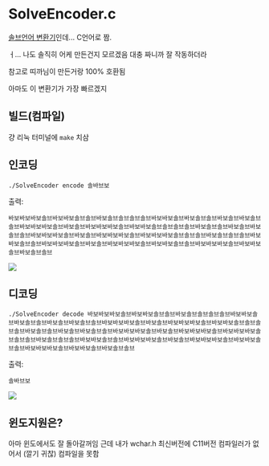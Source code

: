 # SolveEncoder.c

[솔브언어 변환기](https://gist.github.com/thoratica/77d7ddfa039297d0aefeb8599aac409f)인데... C언어로 짬.

ㅓ... 나도 솔직히 어케 만든건지 모르겠음 대충 짜니까 잘 작동하더라

참고로 띠까님이 만든거랑 100% 호환됨

아마도 이 변환기가 가장 빠르겠지

## 빌드(컴파일)
걍 리눅 터미널에 `make` 치삼

## 인코딩
```./SolveEncoder encode 솔바브보```

출력:
```
바보바보바보솔브바보바보솔브솔브바보솔브솔브솔브솔브바보바보솔브바보솔브솔브바보솔브바보솔브솔브바보바보바보솔브바보솔브바보바보바보솔브바보바보솔브솔브솔브솔브바보솔브솔브바보솔브바보솔브솔브바보바보바보솔브바보솔브바보바보바보솔브바보바보바보솔브솔브솔브바보솔브솔브솔브바보바보솔브솔브바보바보바보솔브바보솔브바보바보바보솔브바보바보솔브솔브바보바보바보솔브바보바보솔브바보솔브솔브
```

![](https://cdn.discordapp.com/attachments/530043751901429762/890991182182776832/unknown.png)


## 디코딩
```./SolveEncoder decode 바보바보바보솔브바보바보솔브솔브바보솔브솔브솔브솔브바보바보솔브바보솔브솔브바보솔브바보솔브솔브바보바보바보솔브바보솔브바보바보바보솔브바보바보솔브솔브솔브솔브바보솔브솔브바보솔브바보솔브솔브바보바보바보솔브바보솔브바보바보바보솔브바보바보바보솔브솔브솔브바보솔브솔브솔브바보바보솔브솔브바보바보바보솔브바보솔브바보바보바보솔브바보바보솔브솔브바보바보바보솔브바보바보솔브바보솔브솔브 ```

출력:
```
솔바브보
```

![](https://cdn.discordapp.com/attachments/530043751901429762/890991666490658906/unknown.png)

## 윈도지원은?
아마 윈도에서도 잘 돌아갈꺼임 근데 내가 wchar.h 최신버전에 C11버전 컴파일러가 없어서 (깔기 귀찮) 컴파일을 못함
